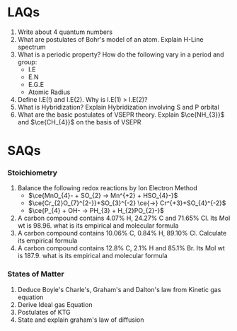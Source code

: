 # LAQs
1. Write about 4 quantum numbers
2. What are postulates of Bohr's model of an atom. Explain H-Line spectrum
3. What is a periodic property? How do the following vary in a period and group:
   - I.E
   - E.N
   - E.G.E
   - Atomic Radius
4. Define I.E(!) and I.E(2). Why is I.E(1) > I.E(2)?
5. What is Hybridization? Explain Hybridization involving S and P orbital
6. What are the basic postulates of VSEPR theory. Explain $\ce{NH_{3}}$ and $\ce{CH_{4}}$ on the basis of VSEPR

# SAQs
### Stoichiometry
1. Balance the following redox reactions by Ion Electron Method
   - $\ce{MnO_{4}- + SO_{2} -> Mn^{+2} + HSO_{4}-}$
   - $\ce{Cr_{2}O_{7}^{2-}}+SO_{3}^{-2} \ce{->} Cr^{+3}+SO_{4}^{-2}$
   - $\ce{P_{4} + OH- -> PH_{3} + H_{2}PO_{2}-}$
2. A carbon compound contains 4.07% H, 24.27% C and 71.65% Cl. Its Mol wt is 98.96. what is its empirical and molecular formula
3. A carbon compound contains 10.06% C, 0.84% H, 89.10% Cl. Calculate its empirical formula
4. A carbon compound contains 12.8% C, 2.1% H and 85.1% Br. Its Mol wt is 187.9. what is its empirical and molecular formula

### States of Matter
1. Deduce Boyle's Charle's, Graham's and Dalton's law from Kinetic gas equation
2. Derive Ideal gas Equation
3. Postulates of KTG
4. State and explain graham's law of diffusion